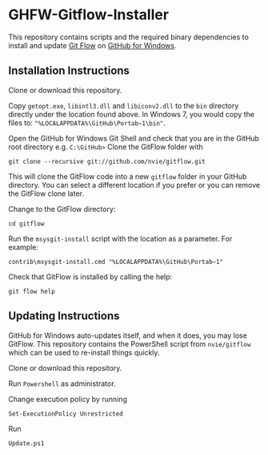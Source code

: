 # GHFW-Gitflow-Installer
This repository contains scripts and the required binary dependencies to install and update [Git Flow](https://github.com/nvie/gitflow/wiki/Windows) on [GitHub for Windows](https://desktop.github.com/).

## Installation Instructions
Clone or download this repository.

Copy `getopt.exe`, `libintl3.dll` and `libiconv2.dll` to the `bin` directory directly under the location found above. In Windows 7, you would copy the files to: `"%LOCALAPPDATA%\GitHub\Portab~1\bin"`.

Open the GitHub for Windows Git Shell and check that you are in the GitHub root directory e.g. `C:\GitHub>`
Clone the GitFlow folder with 

	git clone --recursive git://github.com/nvie/gitflow.git

This will clone the GitFlow code into a new `gitflow` folder in your GitHub directory. You can select a different location if you prefer or you can remove the GitFlow clone later.

Change to the GitFlow directory:

	cd gitflow

Run the `msysgit-install` script with the location as a parameter. For example:

	contrib\msysgit-install.cmd "%LOCALAPPDATA%\GitHub\Portab~1"

Check that GitFlow is installed by calling the help:

	git flow help 

## Updating Instructions

GitHub for Windows auto-updates itself, and when it does, you may lose GitFlow. 
This repository contains the PowerShell script from `nvie/gitflow` which can be used to re-install things quickly.

Clone or download this repository.

Run `Powershell` as administrator.

Change execution policy by running 
	
	Set-ExecutionPolicy Unrestricted

Run 
	
	Update.ps1





